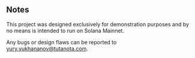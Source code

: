 ## Notes

This project was designed exclusively for demonstration purposes and by no means is intended to run on Solana Mainnet.

Any bugs or design flaws can be reported to yury.yukhananov@tutanota.com. 
